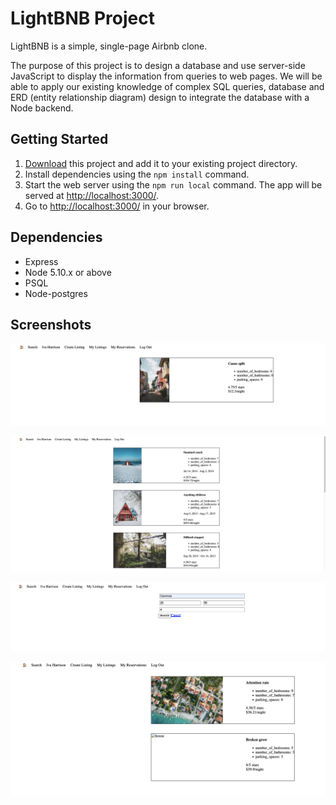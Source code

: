 # LightBNB Project

LightBNB is a simple, single-page Airbnb clone.

The purpose of this project is to design a database and use server-side JavaScript to display the information from queries to web pages. We will be able to apply our existing knowledge of complex SQL queries, database and ERD (entity relationship diagram) design to integrate the database with a Node backend.

## Getting Started

1. [Download](https://github.com/lighthouse-labs/LightBnB_WebApp) this project and add it to your existing project directory.
2. Install dependencies using the `npm install` command.
3. Start the web server using the `npm run local` command. The app will be served at <http://localhost:3000/>.
4. Go to <http://localhost:3000/> in your browser.

## Dependencies

- Express
- Node 5.10.x or above
- PSQL
- Node-postgres

## Screenshots

!["Screenshot of user listings"](https://github.com/m-khalaf/LightBnB/blob/main/Screenshots/Screenshot%20of%20user%20listings.png?raw=true)

!["Screenshot of user reservations"](https://github.com/m-khalaf/LightBnB/blob/main/Screenshots/Screenshot%20of%20user%20reservations.png?raw=true)

!["Screenshot of user search criteria"](https://github.com/m-khalaf/LightBnB/blob/main/Screenshots/Screenshot%20of%20user%20search%20criteria.png?raw=true)

!["Screenshot of user search results"](https://github.com/m-khalaf/LightBnB/blob/main/Screenshots/Screenshot%20of%20user%20search%20results.png?raw=true)